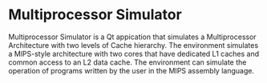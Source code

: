 # Multiprocessor Simulator
Multiprocessor Simulator is a Qt appication that simulates a Multiprocessor Αrchitecture with two levels of Cache hierarchy.
The environment simulates a MlPS-style architecture with two cores that have dedicated L1 caches and common access to an L2 data cache.
The environment can simulate the operation of programs written by the user in the MIPS assembly language. 
